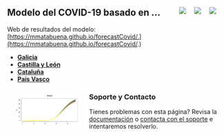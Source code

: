 ## Modelo del COVID-19 basado en ... <a href="../../blob/master/README.es.md"><img src="../../blob/master/images/Flag_of_Spain.png" align="right" hspace="0" vspace="0" width="35px"></a> <a href="../../blob/master/README.en.md"><img src="../../blob/master/images/Flag_of_Union.png" align="right" hspace="0" vspace="0" width="35px"></a><a href="../../blob/master/README.ga.md"><img src="../../blob/master/images/Flag_of_Galicia.png" align="right" hspace="0" vspace="0" width="35px"></a>

Web de resultados del modelo: [https://mmatabuena.github.io/forecastCovid/.](https://mmatabuena.github.io/forecastCovid/.)

* __[Galicia](https://mmatabuena.github.io/forecastCovid/Rmds/gal/index.html)__
* __[Castilla y León](https://mmatabuena.github.io/forecastCovid/Rmds/cl/index.html)__
* __[Cataluña](https://mmatabuena.github.io/forecastCovid/Rmds/cat/index.html)__
* __[País Vasco](https://mmatabuena.github.io/forecastCovid/Rmds/pv/index.html)__

<img src="./images/image_2020_04_19T13_34_22_302Z.jpg" align="left" hspace="20" vspace="10" width="150px">


### Soporte y Contacto
Tienes problemas con esta página? Revisa la [documentación](https://help.github.com/categories/github-pages-basics/) o [contacta con el soporte](https://github.com/contact) e intentaremos resolverlo.
